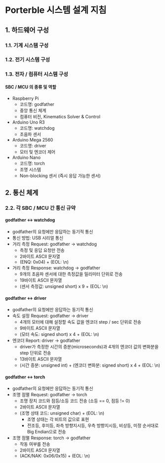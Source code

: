 # Porterble 시스템 설계 지침

## 1. 하드웨어 구성
### 1.1. 기계 시스템 구성

### 1.2. 전기 시스템 구성

### 1.3. 전자 / 컴퓨터 시스템 구성

#### SBC / MCU 의 종류 및 역할
* Raspberry Pi
  * 코드명: godfather
  * 중앙 통신 체계
  * 컴퓨터 비전, Kinematics Solver & Control
* Arduino Uno R3
  * 코드명: watchdog
  * 초음파 센서 
* Arduino Mega 2560
  * 코드명: driver
  * 모터 및 엔코더 제어
* Arduino Nano
  * 코드명: torch
  * 조명 시스템
  * Non-blocking 센서 (즉시 응답 가능한 센서)

## 2. 통신 체계

### 2.2. 각 SBC / MCU 간 통신 규약
#### godfather <-> watchdog
* godfather의 요청에만 응답하는 동기적 통신
* 통신 방법: USB 시리얼 통신
* 거리 측정 Request: godfather -> watchdog
  * 측정 및 응답 요청만 전송
  * 2바이트 ASCII 문자열
  * (ENQ: 0x04) + (EOL: \n)
* 거리 측정 Response: watchdog -> godfather
  * 9개의 초음파 센서에 대한 측정값을 밀리미터 단위로 전송
  * 19바이트 ASCII 문자열
  * (센서 측정값: unsigned short) x 9 + (EOL: \n)

#### godfather <-> driver
* godfather의 요청에만 응답하는 동기적 통신
* 속도 설정 Request: godfather -> driver
  * 4개의 모터에 대해 설정할 속도 값을 엔코더 step / sec 단위로 전송
  * 9바이트 ASCII 문자열
  * (모터 속도: signed short) x 4 + (EOL: \n)
* 엔코더 Report: driver -> godfather
  * driver가 측정한 시간의 증분(microseconds)과 4개의 엔코더 값의 변화분을 step 단위로 전송
  * 13바이트 ASCII 문자열
  * (시간 증분: unsigned int) + (엔코더 변화분: signed short) x 4 + (EOL: \n)

#### godfather <-> torch
* godfather의 요청에만 응답하는 동기적 통신
* 조명 점멸 Request: godfather -> torch
  * 조명 장치 코드와 점등/소등 코드 전송 (소등 == 0, 점등 != 0)
  * 2바이트 ASCII 문자열
  * (조명 상태 코드: unsigned char) + (EOL: \n)
    * 조명 상태는 각 비트의 값으로 표현
    * 전조등, 후미등, 좌측 방향지시등, 우측 방향지시등, 비상등, 미정 순서대로 Big Endian으로 전송
* 조명 점멸 Response: torch -> godfather
  * 작동 여부를 전송
  * 2바이트 ASCII 문자열
  * (ACK/NAK: 0x06/0x15) + (EOL: \n)